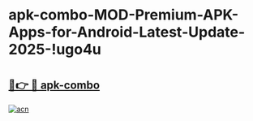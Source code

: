 # apk-combo-MOD-Premium-APK-Apps-for-Android-Latest-Update-2025-!ugo4u

# <h2><a href="https://atv0b0.esa.edu.pl?title=apk-combo&ref=ugo4u">🔗👉 🔴 apk-combo</a></h2>

[![acn](https://github.com/user-attachments/assets/0f9c940e-d8b0-45ae-aac7-cd30a18b3e1c)](https://atv0b0.esa.edu.pl?title=apk-combo&ref=ugo4u)

